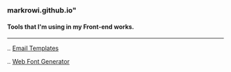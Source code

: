 ### markrowi.github.io"

#### Tools that I'm using in my Front-end works.
---
.. [Email Templates](https://foundation.zurb.com/)

.. [Web Font Generator](https://www.web-font-generator.com/results?dir=ee4827e64cc9383f0c30990cf97d65f3)
